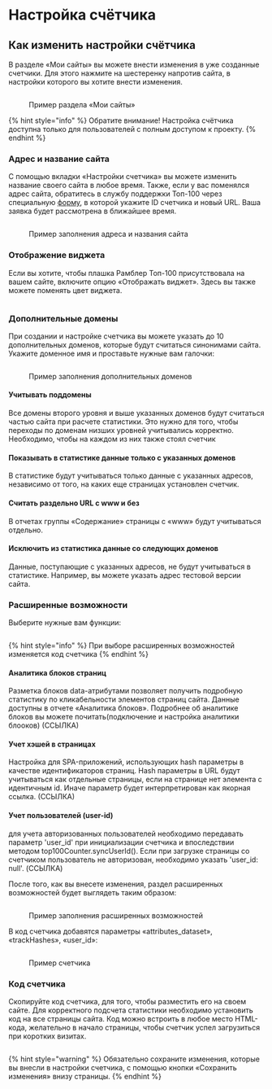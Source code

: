 # Настройка счётчика

## Как изменить настройки счётчика

В разделе «Мои сайты» вы можете внести изменения в уже созданные счетчики. Для этого нажмите на шестеренку напротив сайта, в настройки которого вы хотите внести изменения.

<figure><img src="../.gitbook/assets/top100.rambler.ru_19.png" alt=""><figcaption><p>Пример раздела «Мои сайты»</p></figcaption></figure>

{% hint style="info" %}
Обратите внимание! Настройка счётчика доступна только для пользователей с полным доступом к проекту.
{% endhint %}

### **Адрес и название сайта**

С помощью вкладки «Настройки счетчика» вы можете изменить название своего сайта в любое время. Также, если у вас поменялся адрес сайта, обратитесь в службу поддержки Топ-100 через специальную [форму](https://help.rambler.ru/feedback/top100/), в которой укажите ID счетчика и новый URL. Ваша заявка будет рассмотрена в ближайшее время.

<figure><img src="../.gitbook/assets/top100.rambler.ru_13.png" alt=""><figcaption><p>Пример заполнения адреса и названия сайта</p></figcaption></figure>

### **Отображение виджета**

Если вы хотите, чтобы плашка Рамблер Топ-100 присутствовала на вашем сайте, включите опцию «Отображать виджет». Здесь вы также можете поменять цвет виджета.

<figure><img src="../.gitbook/assets/top100.rambler.ru_20 (2).png" alt=""><figcaption></figcaption></figure>

### **Дополнительные домены**

При создании и настройке счетчика вы можете указать до 10 дополнительных доменов, которые будут считаться синонимами сайта. Укажите доменное имя и проставьте нужные вам галочки:

<figure><img src="../.gitbook/assets/top100.rambler.ru_24 (2).png" alt=""><figcaption><p>Пример заполнения дополнительных доменов</p></figcaption></figure>

#### Учитывать поддомены&#x20;

Все домены второго уровня и выше указанных доменов будут считаться частью сайта при расчете статистики. Это нужно для того, чтобы переходы по доменам низших уровней учитывались корректно. Необходимо, чтобы на каждом из них также стоял счетчик

#### Показывать в статистике данные только с указанных доменов&#x20;

В статистике будут учитываться только данные с указанных адресов, независимо от того, на каких еще страницах установлен счетчик.

#### Считать раздельно URL с www и без&#x20;

В отчетах группы «Содержание» страницы с «www» будут учитываться отдельно.

#### Исключить из статистика данные со следующих доменов&#x20;

Данные, поступающие с указанных адресов, не будут учитываться в статистике. Например, вы можете указать адрес тестовой версии сайта.

### **Расширенные возможности**

Выберите нужные вам функции:

<figure><img src="../.gitbook/assets/top100.rambler.ru_25.png" alt=""><figcaption></figcaption></figure>

{% hint style="info" %}
При выборе расширенных возможностей изменяется код счетчика
{% endhint %}

#### Аналитика блоков страниц&#x20;

Разметка блоков data-атрибутами позволяет получить подробную статистику по кликабельности элементов страниц сайта. Данные доступны в отчете «Аналитика блоков». Подробнее об аналитике блоков вы можете почитать(подключение и настройка аналитики блооков) (ССЫЛКА)

#### Учет хэшей в страницах&#x20;

Настройка для SPA-приложений, использующих hash параметры в качестве идентификаторов страниц. Hash параметры в URL будут учитываться как отдельные страницы, если на странице нет элемента с идентичным id. Иначе параметр будет интерпретирован как якорная ссылка. (ССЫЛКА)

#### Учет пользователей (user-id)&#x20;

для учета авторизованных пользователей необходимо передавать параметр 'user\_id' при инициализации счетчика и впоследствии методом top100Counter.syncUserId(). Если при загрузке страницы со счетчиком пользователь не авторизован, необходимо указать 'user\_id: null'. (ССЫЛКА)

После того, как вы внесете изменения, раздел расширенных возможностей будет выглядеть таким образом:

<figure><img src="../.gitbook/assets/Screenshot 2023-03-29 at 15.58.55.png" alt=""><figcaption><p>Пример заполнения расширенных возможностей</p></figcaption></figure>

В код счетчика добавятся параметры «attributes\_dataset», «trackHashes», «user\_id»:

<figure><img src="../.gitbook/assets/Screenshot 2023-03-29 at 15.59.10.png" alt=""><figcaption><p>Пример счетчика</p></figcaption></figure>

### **Код счетчика**

Cкопируйте код счетчика, для того, чтобы разместить его на своем сайте. Для корректного подсчета статистики необходимо установить код на все страницы сайта. Код можно встроить в любое место HTML-кода, желательно в начало страницы, чтобы счетчик успел загрузиться при коротких визитах.

<div align="center">

<figure><img src="../.gitbook/assets/top100.rambler.ru_15(1).png" alt=""><figcaption></figcaption></figure>

</div>

{% hint style="warning" %}
Обязательно сохраните изменения, которые вы внесли в настройки счетчика, с помощью кнопки «Сохранить изменения» внизу страницы.
{% endhint %}
